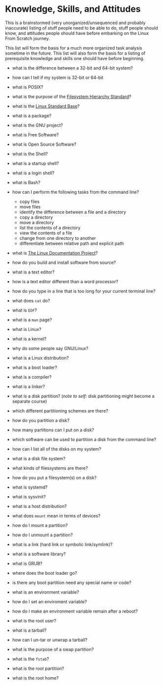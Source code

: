 # Knowledge, Skills, and Attitudes

This is a brainstormed (very unorganized/unsequenced and probably inaccurate) listing of stuff people need to be able to do, stuff people should know, and attitudes people should have before embarking on the Linux From Scratch journey.

This list will form the basis for a much more organized task analysis sometime in the future. This list will also form the basis for a listing of prerequisite knowledge and skills one should have before beginning.

* what is the difference between a 32-bit and 64-bit system? 
* how can I tell if my system is 32-bit or 64-bit
* what is POSIX?
* what is the purpose of the [Filesystem Hierarchy Standard][fhs]?
* what is the [Linux Standard Base][lsb]?
* what is a package?
* what is the GNU project?
* what is Free Software?
* what is Open Source Software?
* what is the Shell?
* what is a startup shell?
* what is a login shell?
* what is Bash?
* how can I perform the following tasks from the command line?

  * copy files 
  * move files
  * identify the difference between a file and a directory
  * copy a directory
  * move a directory
  * list the contents of a directory
  * view the contents of a file
  * change from one directory to another
  * differentiate between relative path and explicit path

* what is [The Linux Documentation Project][tldp]?
* how do you build and install software from source?
* what is a text editor?
* how is a text editor different than a word processor?
* how do you type in a line that is too long for your current terminal line?
* what does `cat` do?
* what is `EOF`?
* what is a `man` page?
* what is Linux?
* what is a kernel?
* why do some people say GNU/Linux?
* what is a Linux distribution?
* what is a boot loader?
* what is a compiler?
* what is a linker?
* what is a disk partition? (_note to self:_ disk partitioning might become a separate course)
* which different partitioning schemes are there?
* how do you partition a disk?
* how many partitions can I put on a disk?
* which software can be used to partition a disk from the command line?
* how can I list all of the disks on my system?
* what is a disk file system?
* what kinds of filessystems are there?
* how do you put a filesystem(s) on a disk?
* what is systemd?
* what is sysvinit?
* what is a host distribution?
* what does `mount` mean in terms of devices?
* how do I mount a partition?
* how do I unmount a partition?
* what is a link (hard link or symbolic link/symlink)?
* what is a software library?
* what is GRUB?
* where does the boot loader go?
* is there any boot partition need any special name or code?
* what is an environment variable?
* how do I set an enviroment variable?
* how do I make an environment variable remain after a reboot?
* what is the root user?
* what is a tarball?
* how can I un-tar or unwrap a tarball?
* what is the purpose of a swap partition?
* what is the `fstab`?
* what is the root partition?
* what is the root home?


[fhs]:http://refspecs.linuxfoundation.org/fhs.shtml
[lsb]:http://refspecs.linuxfoundation.org/lsb.shtml
[tldp]:http://www.tldp.org/
